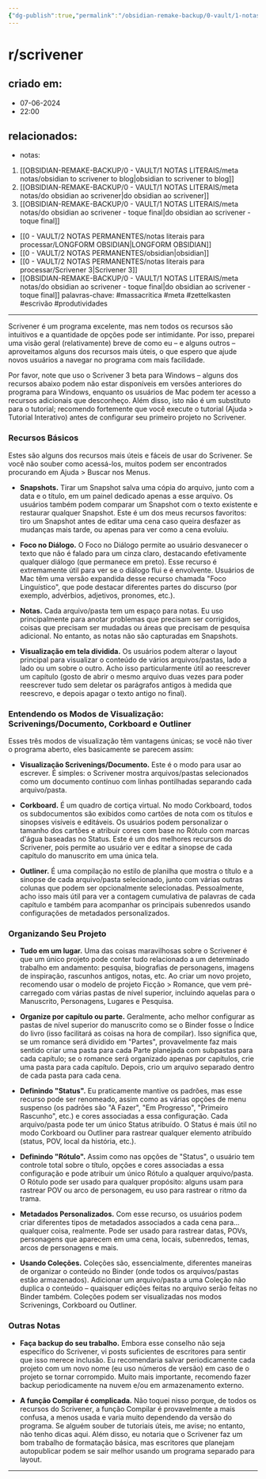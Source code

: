 ```yaml
---
{"dg-publish":true,"permalink":"/obsidian-remake-backup/0-vault/1-notas-literais/meta-notas/tutorial-scrivener/","tags":["massacritica","meta","zettelkasten","escrivão","produtividades"],"dgHomeLink":true,"dgShowLocalGraph":true,"dgShowFileTree":true,"dgEnableSearch":true,"noteIcon":""}
---
```


# r/scrivener

## criado em: 
- 07-06-2024
- 22:00
## relacionados:
- notas:
1. [[OBSIDIAN-REMAKE-BACKUP/0 - VAULT/1 NOTAS LITERAIS/meta notas/obsidian to scrivener to blog\|obsidian to scrivener to blog]]
2. [[OBSIDIAN-REMAKE-BACKUP/0 - VAULT/1 NOTAS LITERAIS/meta notas/do obsidian ao scrivener\|do obsidian ao scrivener]]
3. [[OBSIDIAN-REMAKE-BACKUP/0 - VAULT/1 NOTAS LITERAIS/meta notas/do obsidian ao scrivener -  toque final\|do obsidian ao scrivener -  toque final]]
   
-  [[0 - VAULT/2 NOTAS PERMANENTES/notas literais para processar/LONGFORM OBSIDIAN\|LONGFORM OBSIDIAN]]
- [[0 - VAULT/2 NOTAS PERMANENTES/obsidian\|obsidian]]
- [[0 - VAULT/2 NOTAS PERMANENTES/notas literais para processar/Scrivener 3\|Scrivener 3]]
- [[OBSIDIAN-REMAKE-BACKUP/0 - VAULT/1 NOTAS LITERAIS/meta notas/do obsidian ao scrivener -  toque final\|do obsidian ao scrivener -  toque final]]
palavras-chave: #massacritica #meta #zettelkasten #escrivão #produtividades 
---

Scrivener é um programa excelente, mas nem todos os recursos são intuitivos e a quantidade de opções pode ser intimidante. Por isso, preparei uma visão geral (relativamente) breve de como eu – e alguns outros – aproveitamos alguns dos recursos mais úteis, o que espero que ajude novos usuários a navegar no programa com mais facilidade.

Por favor, note que uso o Scrivener 3 beta para Windows – alguns dos recursos abaixo podem não estar disponíveis em versões anteriores do programa para Windows, enquanto os usuários de Mac podem ter acesso a recursos adicionais que desconheço. Além disso, isto não é um substituto para o tutorial; recomendo fortemente que você execute o tutorial (Ajuda > Tutorial Interativo) antes de configurar seu primeiro projeto no Scrivener.

### Recursos Básicos

Estes são alguns dos recursos mais úteis e fáceis de usar do Scrivener. Se você não souber como acessá-los, muitos podem ser encontrados procurando em Ajuda > Buscar nos Menus.

- **Snapshots.** Tirar um Snapshot salva uma cópia do arquivo, junto com a data e o título, em um painel dedicado apenas a esse arquivo. Os usuários também podem comparar um Snapshot com o texto existente e restaurar qualquer Snapshot. Este é um dos meus recursos favoritos: tiro um Snapshot antes de editar uma cena caso queira desfazer as mudanças mais tarde, ou apenas para ver como a cena evoluiu.

- **Foco no Diálogo.** O Foco no Diálogo permite ao usuário desvanecer o texto que não é falado para um cinza claro, destacando efetivamente qualquer diálogo (que permanece em preto). Esse recurso é extremamente útil para ver se o diálogo flui e é envolvente. Usuários de Mac têm uma versão expandida desse recurso chamada "Foco Linguístico", que pode destacar diferentes partes do discurso (por exemplo, advérbios, adjetivos, pronomes, etc.).

- **Notas.** Cada arquivo/pasta tem um espaço para notas. Eu uso principalmente para anotar problemas que precisam ser corrigidos, coisas que precisam ser mudadas ou áreas que precisam de pesquisa adicional. No entanto, as notas não são capturadas em Snapshots.

- **Visualização em tela dividida.** Os usuários podem alterar o layout principal para visualizar o conteúdo de vários arquivos/pastas, lado a lado ou um sobre o outro. Acho isso particularmente útil ao reescrever um capítulo (gosto de abrir o mesmo arquivo duas vezes para poder reescrever tudo sem deletar os parágrafos antigos à medida que reescrevo, e depois apagar o texto antigo no final).

### Entendendo os Modos de Visualização: Scrivenings/Documento, Corkboard e Outliner

Esses três modos de visualização têm vantagens únicas; se você não tiver o programa aberto, eles basicamente se parecem assim:

- **Visualização Scrivenings/Documento.** Este é o modo para usar ao escrever. É simples: o Scrivener mostra arquivos/pastas selecionados como um documento contínuo com linhas pontilhadas separando cada arquivo/pasta.

- **Corkboard.** É um quadro de cortiça virtual. No modo Corkboard, todos os subdocumentos são exibidos como cartões de nota com os títulos e sinopses visíveis e editáveis. Os usuários podem personalizar o tamanho dos cartões e atribuir cores com base no Rótulo com marcas d'água baseadas no Status. Este é um dos melhores recursos do Scrivener, pois permite ao usuário ver e editar a sinopse de cada capítulo do manuscrito em uma única tela.

- **Outliner.** É uma compilação no estilo de planilha que mostra o título e a sinopse de cada arquivo/pasta selecionado, junto com várias outras colunas que podem ser opcionalmente selecionadas. Pessoalmente, acho isso mais útil para ver a contagem cumulativa de palavras de cada capítulo e também para acompanhar os principais subenredos usando configurações de metadados personalizados.

### Organizando Seu Projeto

- **Tudo em um lugar.** Uma das coisas maravilhosas sobre o Scrivener é que um único projeto pode conter tudo relacionado a um determinado trabalho em andamento: pesquisa, biografias de personagens, imagens de inspiração, rascunhos antigos, notas, etc. Ao criar um novo projeto, recomendo usar o modelo de projeto Ficção > Romance, que vem pré-carregado com várias pastas de nível superior, incluindo aquelas para o Manuscrito, Personagens, Lugares e Pesquisa.

- **Organize por capítulo ou parte.** Geralmente, acho melhor configurar as pastas de nível superior do manuscrito como se o Binder fosse o Índice do livro (isso facilitará as coisas na hora de compilar). Isso significa que, se um romance será dividido em "Partes", provavelmente faz mais sentido criar uma pasta para cada Parte planejada com subpastas para cada capítulo; se o romance será organizado apenas por capítulos, crie uma pasta para cada capítulo. Depois, crio um arquivo separado dentro de cada pasta para cada cena.

- **Definindo "Status".** Eu praticamente mantive os padrões, mas esse recurso pode ser renomeado, assim como as várias opções de menu suspenso (os padrões são "A Fazer", "Em Progresso", "Primeiro Rascunho", etc.) e cores associadas a essa configuração. Cada arquivo/pasta pode ter um único Status atribuído. O Status é mais útil no modo Corkboard ou Outliner para rastrear qualquer elemento atribuído (status, POV, local da história, etc.).

- **Definindo "Rótulo".** Assim como nas opções de "Status", o usuário tem controle total sobre o título, opções e cores associadas a essa configuração e pode atribuir um único Rótulo a qualquer arquivo/pasta. O Rótulo pode ser usado para qualquer propósito: alguns usam para rastrear POV ou arco de personagem, eu uso para rastrear o ritmo da trama.

- **Metadados Personalizados.** Com esse recurso, os usuários podem criar diferentes tipos de metadados associados a cada cena para... qualquer coisa, realmente. Pode ser usado para rastrear datas, POVs, personagens que aparecem em uma cena, locais, subenredos, temas, arcos de personagens e mais.

- **Usando Coleções.** Coleções são, essencialmente, diferentes maneiras de organizar o conteúdo no Binder (onde todos os arquivos/pastas estão armazenados). Adicionar um arquivo/pasta a uma Coleção não duplica o conteúdo – quaisquer edições feitas no arquivo serão feitas no Binder também. Coleções podem ser visualizadas nos modos Scrivenings, Corkboard ou Outliner.

### Outras Notas

- **Faça backup do seu trabalho.** Embora esse conselho não seja específico do Scrivener, vi posts suficientes de escritores para sentir que isso merece inclusão. Eu recomendaria salvar periodicamente cada projeto com um novo nome (eu uso números de versão) em caso de o projeto se tornar corrompido. Muito mais importante, recomendo fazer backup periodicamente na nuvem e/ou em armazenamento externo.

- **A função Compilar é complicada.** Não toquei nisso porque, de todos os recursos do Scrivener, a função Compilar é provavelmente a mais confusa, a menos usada e varia muito dependendo da versão do programa. Se alguém souber de tutoriais úteis, me avise; no entanto, não tenho dicas aqui. Além disso, eu notaria que o Scrivener faz um bom trabalho de formatação básica, mas escritores que planejam autopublicar podem se sair melhor usando um programa separado para layout.

---


